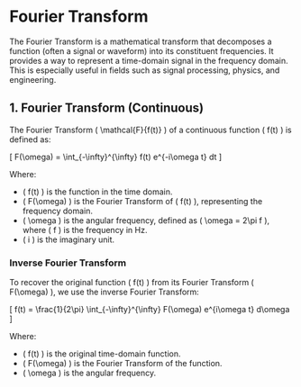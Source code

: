 


# Fourier Transform

The Fourier Transform is a mathematical transform that decomposes a function (often a signal or waveform) into its constituent frequencies. It provides a way to represent a time-domain signal in the frequency domain. This is especially useful in fields such as signal processing, physics, and engineering.

## 1. Fourier Transform (Continuous)

The Fourier Transform \( \mathcal{F}\{f(t)\} \) of a continuous function \( f(t) \) is defined as:

\[
F(\omega) = \int_{-\infty}^{\infty} f(t) e^{-i\omega t} dt
\]

Where:
- \( f(t) \) is the function in the time domain.
- \( F(\omega) \) is the Fourier Transform of \( f(t) \), representing the frequency domain.
- \( \omega \) is the angular frequency, defined as \( \omega = 2\pi f \), where \( f \) is the frequency in Hz.
- \( i \) is the imaginary unit.

### Inverse Fourier Transform

To recover the original function \( f(t) \) from its Fourier Transform \( F(\omega) \), we use the inverse Fourier Transform:

\[
f(t) = \frac{1}{2\pi} \int_{-\infty}^{\infty} F(\omega) e^{i\omega t} d\omega
\]

Where:
- \( f(t) \) is the original time-domain function.
- \( F(\omega) \) is the Fourier Transform of the function.
- \( \omega \) is the angular frequency.

